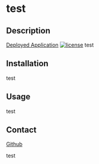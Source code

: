 
# test
## Description 
  [Deployed Application](https://github.com/XXLZopes/pro-readme/blob/feature/html/README.md) [![license](https://img.shields.io/badge/license-Apache-red.svg)](https://en.wikipedia.org/wiki/Apache_License)
test

## Installation
test
## Usage
test


## Contact
[Github](https://github.com/XXLZopes)

test
